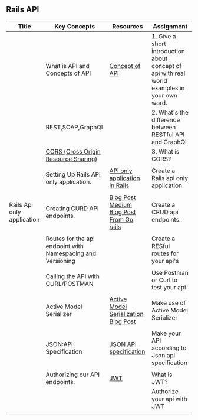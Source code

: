 ## Rails API



| Title                      | Key Concepts                                                 | Resources                                                    | Assignment                                                   |
| -------------------------- | ------------------------------------------------------------ | ------------------------------------------------------------ | ------------------------------------------------------------ |
|                            | What is API and Concepts of API                              | [Concept of API](https://www.theodinproject.com/paths/full-stack-ruby-on-rails/courses/ruby-on-rails/lessons/apis-and-building-your-own) | 1. Give a short introduction about concept of api with real world examples in your own word. |
|                            | REST,SOAP,GraphQl                                            |                                                              | 2. What's the difference between RESTful API and GraphQl     |
|                            | [CORS (Cross Origin Resource Sharing)](https://www.youtube.com/watch?v=4KHiSt0oLJ0) |                                                              | 3. What is CORS?                                             |
|                            |                                                              |                                                              |                                                              |
|                            | Setting Up Rails API only application.                       | [API only application in Rails](https://guides.rubyonrails.org/api_app.html) | Create a Rails api only application                          |
|                            |                                                              |                                                              |                                                              |
| Rails Api only application | Creating CURD API endpoints.                                 | [Blog Post](https://duetcode.io/rails-api-only-course) [Medium Blog Post](https://medium.com/@oliver.seq/creating-a-rest-api-with-rails-2a07f548e5dc)  [From Go rails](https://gorails.com/episodes/our-first-api?autoplay=1) | Create a CRUD api endpoints.                                 |
|                            |                                                              |                                                              |                                                              |
|                            | Routes for the api endpoint with Namespacing and Versioning  |                                                              | Create a RESful routes for your api's                        |
|                            |                                                              |                                                              |                                                              |
|                            | Calling the API with CURL/POSTMAN                            |                                                              | Use Postman or Curl to test your api                         |
|                            |                                                              |                                                              |                                                              |
|                            | Active Model Serializer                                      | [Active Model Serialization](https://api.rubyonrails.org/classes/ActiveModel/Serialization.html)  [Blog Post](https://learn.co/lessons/using-active-model-serializer) | Make use of Active Model Serializer                          |
|                            |                                                              |                                                              |                                                              |
|                            | JSON:API Specification                                       | [JSON API specification](https://jsonapi.org/format/)        | Make your API according to Json api specification            |
|                            |                                                              |                                                              |                                                              |
|                            | Authorizing our API endpoints.                               | [JWT](https://jwt.io/)                                       | What is JWT?                                                 |
|                            |                                                              |                                                              | Authorize your api with JWT                                  |
|                            |                                                              |                                                              |                                                              |